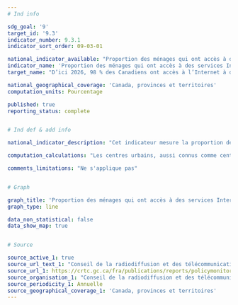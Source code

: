 ```yaml
---
# Ind info

sdg_goal: '9'
target_id: '9.3'
indicator_number: 9.3.1
indicator_sort_order: 09-03-01

national_indicator_available: "Proportion des ménages qui ont accès à des services Internet à large bande à des vitesses de 50/10 Mbps"
indicator_name: 'Proportion des ménages qui ont accès à des services Internet à large bande à des vitesses de 50/10 Mbps'
target_name: "D’ici 2026, 98 % des Canadiens ont accès à l’Internet à des vitesses de téléchargement de 50 Mbps et de téléversement de 10 Mbps, avec l’objectif de connecter tous les Canadiens à ces vitesses d’ici 2030"

national_geographical_coverage: 'Canada, provinces et territoires' 
computation_units: Pourcentage

published: true
reporting_status: complete


# Ind def & add info

national_indicator_description: "Cet indicateur mesure la proportion des ménages qui ont accès à des services Internet à large bande à des vitesses de téléchargement de 50 Mbps et de téléversement de 10 Mbps et des données illimitées." 

computation_calculations: "Les centres urbains, aussi connus comme centres de population de petite, moyenne et grande taille, sont classés comme suit : les centres de population de petite taille comptent une population de 1 000 à 29 999 habitants; les centres de population de moyenne taille comptent une population de 30 000 à 99 999 habitants; et les centres de population urbains de grande taille comptent une population de 100 000 habitants et plus. Les collectivités rurales comprennent les régions comptant moins de 1 000 habitants et une densité de population de 400 habitants ou moins par kilomètre carré."

comments_limitations: "Ne s'applique pas"


# Graph 

graph_title: 'Proportion des ménages qui ont accès à des services Internet à large bande à des vitesses de 50/10 Mbps'
graph_type: line

data_non_statistical: false
data_show_map: true


# Source

source_active_1: true
source_url_text_1: "Conseil de la radiodiffusion et des télécommunications canadiennes.  Tendances actuelles – Large bande à haute vitesse"
source_url_1: https://crtc.gc.ca/fra/publications/reports/policymonitoring/ban.htm
source_organisation_1: "Conseil de la radiodiffusion et des télécommunications canadiennes"
source_periodicity_1: Annuelle
source_geographical_coverage_1: 'Canada, provinces et territoires'
---
```

